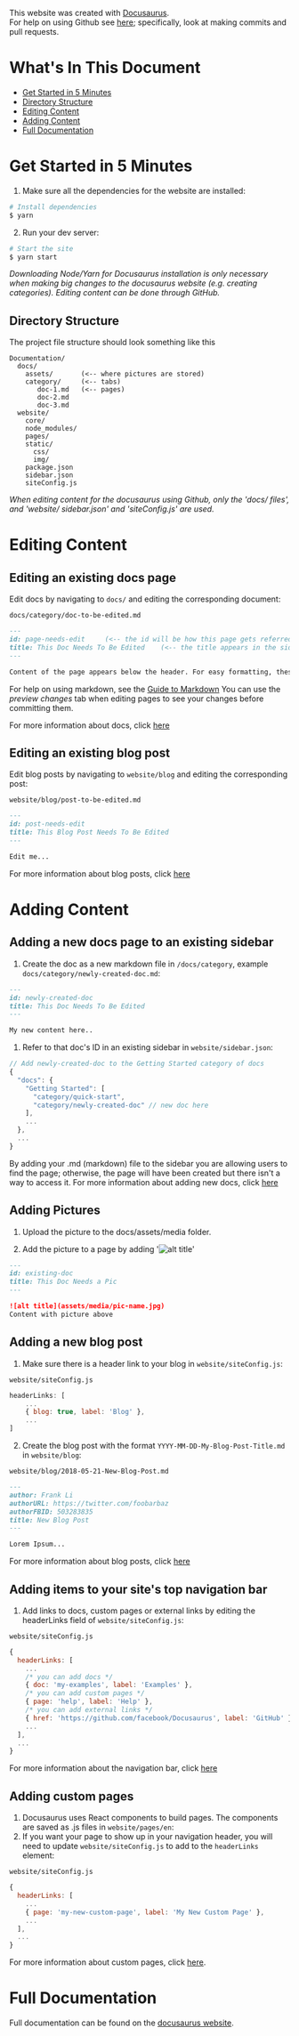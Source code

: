 This website was created with [Docusaurus](https://docusaurus.io/).<br>
For help on using Github see [here](https://guides.github.com/activities/hello-world/); specifically, look at making commits and pull requests.

# What's In This Document

* [Get Started in 5 Minutes](#get-started-in-5-minutes)
* [Directory Structure](#directory-structure)
* [Editing Content](#editing-content)
* [Adding Content](#adding-content)
* [Full Documentation](#full-documentation)

# Get Started in 5 Minutes

1. Make sure all the dependencies for the website are installed:

```sh
# Install dependencies
$ yarn
```
2. Run your dev server:

```sh
# Start the site
$ yarn start
```
*Downloading Node/Yarn for Docusaurus installation is only necessary when making big changes to the docusaurus website (e.g. creating categories). 
Editing content can be done through GitHub.*


## Directory Structure

The project file structure should look something like this

```
Documentation/
  docs/
    assets/       (<-- where pictures are stored)
    category/     (<-- tabs)
       doc-1.md   (<-- pages)
       doc-2.md
       doc-3.md
  website/
    core/
    node_modules/
    pages/
    static/
      css/
      img/
    package.json
    sidebar.json
    siteConfig.js
```
*When editing content for the docusaurus using Github, only the 'docs/ files', and 'website/ sidebar.json' and 'siteConfig.js' are used.*


# Editing Content

## Editing an existing docs page

Edit docs by navigating to `docs/` and editing the corresponding document:

`docs/category/doc-to-be-edited.md`

```markdown
---
id: page-needs-edit     (<-- the id will be how this page gets referred to in other files)
title: This Doc Needs To Be Edited    (<-- the title appears in the sidebar and as the title of each page)
---

Content of the page appears below the header. For easy formatting, these files use markdown.
```

For help on using markdown, see the [Guide to Markdown](https://guides.github.com/features/mastering-markdown/)
You can use the *preview changes* tab when editing pages to see your changes before committing them. 

For more information about docs, click [here](https://docusaurus.io/docs/en/navigation)

## Editing an existing blog post

Edit blog posts by navigating to `website/blog` and editing the corresponding post:

`website/blog/post-to-be-edited.md`
```markdown
---
id: post-needs-edit
title: This Blog Post Needs To Be Edited
---

Edit me...
```

For more information about blog posts, click [here](https://docusaurus.io/docs/en/adding-blog)

# Adding Content

## Adding a new docs page to an existing sidebar

1. Create the doc as a new markdown file in `/docs/category`, example `docs/category/newly-created-doc.md`:

```md
---
id: newly-created-doc
title: This Doc Needs To Be Edited
---

My new content here..
```

1. Refer to that doc's ID in an existing sidebar in `website/sidebar.json`:

```javascript
// Add newly-created-doc to the Getting Started category of docs
{
  "docs": {
    "Getting Started": [
      "category/quick-start",
      "category/newly-created-doc" // new doc here
    ],
    ...
  },
  ...
}
```
By adding your .md (markdown) file to the sidebar you are allowing users to find the page; otherwise, the page will have been created but there isn't a way to access it. 
For more information about adding new docs, click [here](https://docusaurus.io/docs/en/navigation)

## Adding Pictures

1. Upload the picture to the docs/assets/media folder. 

1. Add the picture to a page by adding '![alt title](assets/media/pic-name.jpg)'
```md
---
id: existing-doc
title: This Doc Needs a Pic
---

![alt title](assets/media/pic-name.jpg)
Content with picture above
```

## Adding a new blog post

1. Make sure there is a header link to your blog in `website/siteConfig.js`:

`website/siteConfig.js`
```javascript
headerLinks: [
    ...
    { blog: true, label: 'Blog' },
    ...
]
```

2. Create the blog post with the format `YYYY-MM-DD-My-Blog-Post-Title.md` in `website/blog`:

`website/blog/2018-05-21-New-Blog-Post.md`

```markdown
---
author: Frank Li
authorURL: https://twitter.com/foobarbaz
authorFBID: 503283835
title: New Blog Post
---

Lorem Ipsum...
```

For more information about blog posts, click [here](https://docusaurus.io/docs/en/adding-blog)

## Adding items to your site's top navigation bar

1. Add links to docs, custom pages or external links by editing the headerLinks field of `website/siteConfig.js`:

`website/siteConfig.js`
```javascript
{
  headerLinks: [
    ...
    /* you can add docs */
    { doc: 'my-examples', label: 'Examples' },
    /* you can add custom pages */
    { page: 'help', label: 'Help' },
    /* you can add external links */
    { href: 'https://github.com/facebook/Docusaurus', label: 'GitHub' },
    ...
  ],
  ...
}
```

For more information about the navigation bar, click [here](https://docusaurus.io/docs/en/navigation)

## Adding custom pages

1. Docusaurus uses React components to build pages. The components are saved as .js files in `website/pages/en`:
1. If you want your page to show up in your navigation header, you will need to update `website/siteConfig.js` to add to the `headerLinks` element:

`website/siteConfig.js`
```javascript
{
  headerLinks: [
    ...
    { page: 'my-new-custom-page', label: 'My New Custom Page' },
    ...
  ],
  ...
}
```

For more information about custom pages, click [here](https://docusaurus.io/docs/en/custom-pages).

# Full Documentation

Full documentation can be found on the [docusaurus website](https://docusaurus.io/).
